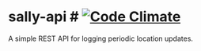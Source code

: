 # sally-api # [![Code Climate](https://codeclimate.com/github/Tokenize/sally-api.png)](https://codeclimate.com/github/Tokenize/sally-api)

A simple REST API for logging periodic location updates.
